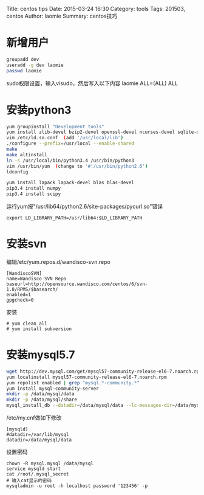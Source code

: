 Title: centos tips
Date: 2015-03-24 16:30
Category: tools
Tags: 201503, centos
Author: laomie
Summary: centos技巧

新增用户
===========================
```bash
groupadd dev
useradd -g dev laomie
passwd laomie
```

sudo权限设置，输入visudo，然后写入以下内容
  laomie ALL=(ALL)   ALL

安装python3
=======================
```bash
yum groupinstall "Development tools"
yum install zlib-devel bzip2-devel openssl-devel ncurses-devel sqlite-devel readline-devel tk-devel gdbm-devel db4-devel libpcap-devel xz-devel
vim /etc/ld.so.conf  (add '/usr/local/lib')
./configure --prefix=/usr/local --enable-shared
make
make altinstall
ln -s /usr/local/bin/python3.4 /usr/bin/python3
vim /usr/bin/yum  (change to '#!/usr/bin/python2.6')
ldconfig

yum install lapack lapack-devel blas blas-devel
pip3.4 install numpy
pip3.4 install scipy
```

运行yum报"/usr/lib64/python2.6/site-packages/pycurl.so"错误
```
export LD_LIBRARY_PATH=/usr/lib64:$LD_LIBRARY_PATH
```

安装svn
=========================
编辑/etc/yum.repos.d/wandisco-svn.repo
```
[WandiscoSVN]
name=Wandisco SVN Repo
baseurl=http://opensource.wandisco.com/centos/6/svn-1.8/RPMS/$basearch/
enabled=1
gpgcheck=0
```
安装
```
# yum clean all
# yum install subversion
```

安装mysql5.7
=========================
```bash
wget http://dev.mysql.com/get/mysql57-community-release-el6-7.noarch.rpm
yum localinstall mysql57-community-release-el6-7.noarch.rpm
yum repolist enabled | grep "mysql.*-community.*"
yum install mysql-community-server
mkdir -p /data/mysql/data
mkdir -p /data/mysql/share
mysql_install_db --datadir=/data/mysql/data --lc-messages-dir=/data/mysql/share
```

/etc/my.cnf做如下修改
```
[mysqld]
#datadir=/var/lib/mysql
datadir=/data/mysql/data
```

设置密码
```
chown -R mysql.mysql /data/mysql
service mysqld start
cat /root/.mysql_secret
# 输入cat显示的密码
mysqladmin -u root -h localhost password '123456' -p
```
